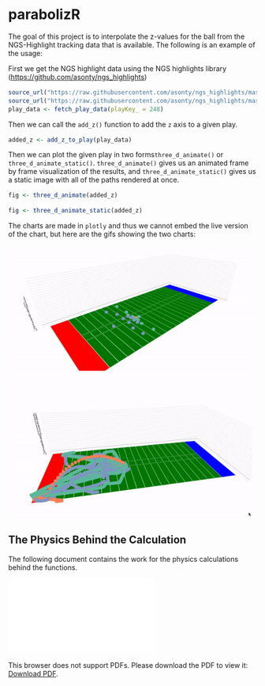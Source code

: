 parabolizR
================

The goal of this project is to interpolate the z-values for the ball
from the NGS-Highlight tracking data that is available. The following is
an example of the usage:

First we get the NGS highlight data using the NGS highlights library
(<https://github.com/asonty/ngs_highlights>)

``` r
source_url("https://raw.githubusercontent.com/asonty/ngs_highlights/master/utils/scripts/data_utils.R")
source_url("https://raw.githubusercontent.com/asonty/ngs_highlights/master/utils/scripts/plot_utils.R")
play_data <- fetch_play_data(playKey_ = 248)
```

Then we can call the `add_z()` function to add the `z` axis to a given
play.

``` r
added_z <- add_z_to_play(play_data)
```

Then we can plot the given play in two forms`three_d_animate()` or
`three_d_animate_static()`. `three_d_animate()` gives us an animated
frame by frame visualization of the results, and
`three_d_animate_static()` gives us a static image with all of the paths
rendered at once.

``` r
fig <- three_d_animate(added_z)
```

``` r
fig <- three_d_animate_static(added_z)
```

The charts are made in `plotly` and thus we cannot embed the live
version of the chart, but here are the gifs showing the two charts:

<center>

![](animated_play.gif) ![](static_example.gif)

</center>

## The Physics Behind the Calculation

The following document contains the work for the physics calculations
behind the
functions.

<object data="./Physics_of_Ball.pdf" type="application/pdf" width="700px" height="700px">

<embed src="./Physics_of_Ball.pdf">

<p>

This browser does not support PDFs. Please download the PDF to view it:
<a href="/Physics_of_Ball.pdf">Download PDF</a>.

</p>

</embed>

</object>
